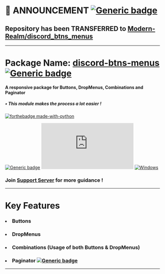 # 📢 ANNOUNCEMENT [![Generic badge](https://img.shields.io/badge/ARCHIVED-ff0000.svg)](https://shields.io/)

## Repository has been TRANSFERRED to [Modern-Realm/discord_btns_menus](https://github.com/Modern-Realm/discord_btns_menus)

<hr/>

# Package Name: <a href='https://pypi.org/project/discord-btns-menus/'> discord-btns-menus </a> [![Generic badge](https://img.shields.io/badge/RENAMED-lime.svg)](https://shields.io/)

#### A responsive package for Buttons, DropMenus, Combinations and Paginator

##### • This module makes the process a lot easier !

[![forthebadge made-with-python](http://ForTheBadge.com/images/badges/made-with-python.svg)](https://www.python.org/)

[![Generic badge](https://img.shields.io/badge/Python-3.8-blue.svg)](https://shields.io/)
[![GitHub license](https://badgen.net/github/license/Naereen/Strapdown.js)](https://github.com/Naereen/StrapDown.js/blob/master/LICENSE)
[![Windows](https://svgshare.com/i/ZhY.svg)](https://svgshare.com/i/ZhY.svg)

### Join [Support Server](https://discord.gg/GVMWx5EaAN) for more guidance !

<hr/>

# Key Features

### <li> Buttons </li>

### <li> DropMenus </li>

### <li> Combinations (Usage of both Buttons & DropMenus) </li>

### <li> Paginator [![Generic badge](https://img.shields.io/badge/NEW-gold.svg)](https://shields.io/) </li>

<hr/>
